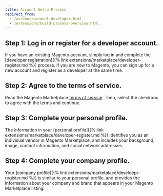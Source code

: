 ```yaml
---
title: Account Setup Process
redirect_from:
  - /account/account-developer.html
  - /extensions/build-process-overview.html
---
```


## Step 1: Log in or register for a developer account.

If you have an existing Magento account, simply log in and complete the [developer registration]({% link extensions/marketplace/developer-register.md %}) process. If you are new to Magento, you can sign up for a new account and register as a developer at the same time.

## Step 2: Agree to the terms of service.

Read the Magento Marketplace [terms of service](https://magento.com/legal/terms/marketplace-xcelerate). Then, select the checkbox to agree with the terms and continue.

## Step 3: Complete your personal profile.

The information in your [personal profile]({% link extensions/marketplace/developer-register.md %}) identifies you as an individual vendor in Magento Marketplace, and includes your background, image, contact information, and social network addresses.

## Step 4: Complete your company profile.

Your [company profile]({% link extensions/marketplace/develoepr-register.md %}) is similar to your personal profile, and provides the information about your company and brand that appears in your Magento Marketplace listing.

